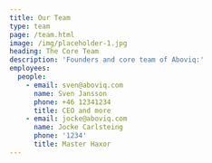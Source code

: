 ```yaml
---
title: Our Team
type: team
page: /team.html
image: /img/placeholder-1.jpg
heading: The Core Team
description: 'Founders and core team of Aboviq:'
employees:
  people:
    - email: sven@aboviq.com
      name: Sven Jansson
      phone: +46 12341234
      title: CEO and more
    - email: jocke@aboviq.com
      name: Jocke Carlsteing
      phone: '1234'
      title: Master Haxor
---
```

